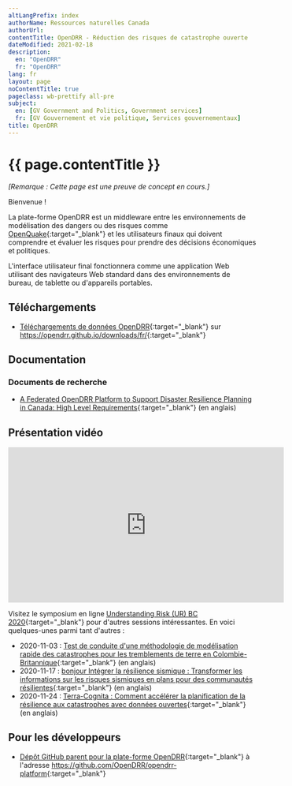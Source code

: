 ```yaml
---
altLangPrefix: index
authorName: Ressources naturelles Canada
authorUrl: 
contentTitle: OpenDRR - Réduction des risques de catastrophe ouverte
dateModified: 2021-02-18
description:
  en: "OpenDRR"
  fr: "OpenDRR"
lang: fr
layout: page
noContentTitle: true
pageclass: wb-prettify all-pre
subject:
  en: [GV Government and Politics, Government services]
  fr: [GV Gouvernement et vie politique, Services gouvernementaux]
title: OpenDRR
---
```


# {{ page.contentTitle }}

_[Remarque : Cette page est une preuve de concept en cours.]_

Bienvenue !

La plate-forme OpenDRR est un middleware entre les environnements de modélisation des dangers ou des risques comme [OpenQuake](https://www.globalquakemodel.org/openquake){:target="_blank"} et les utilisateurs finaux qui doivent comprendre et évaluer les risques pour prendre des décisions économiques et politiques.

L'interface utilisateur final fonctionnera comme une application Web utilisant des navigateurs Web standard dans des environnements de bureau, de tablette ou d'appareils portables.

## Téléchargements

* [Téléchargements de données OpenDRR](https://opendrr.github.io/downloads/fr/){:target="_blank"} sur <https://opendrr.github.io/downloads/fr/>{:target="_blank"}

## Documentation

### Documents de recherche

* [A Federated OpenDRR Platform to Support Disaster Resilience Planning in Canada: High Level Requirements](https://opendrr.github.io/documentation/docs/opendrr-platform.html){:target="_blank"} (en anglais)

## Présentation vidéo

<div style="text-align: center;">
<iframe width="560" height="315" src="https://www.youtube.com/embed/-M3NHo-aW_g" frameborder="0" allow="autoplay; encrypted-media" allowfullscreen></iframe>
</div>

Visitez le symposium en ligne [Understanding Risk (UR) BC 2020](https://www.urbc.ca/){:target="_blank"} pour d'autres sessions intéressantes.  En voici quelques-unes parmi tant d'autres :

* 2020-11-03 : [Test de conduite d'une méthodologie de modélisation rapide des catastrophes pour les tremblements de terre en Colombie-Britannique](https://www.urbc.ca/disastermodellingmethodologyforbc){:target="_blank"} (en anglais)
* 2020-11-17 : [bonjour Intégrer la résilience sismique : Transformer les informations sur les risques sismiques en plans pour des communautés résilientes](https://www.urbc.ca/mainstreamingseismicresilience){:target="_blank"} (en anglais)
* 2020-11-24 : [Terra-Cognita : Comment accélérer la planification de la résilience aux catastrophes avec données ouvertes](https://www.urbc.ca/terra-cognita){:target="_blank"} (en anglais)

## Pour les développeurs

* [Dépôt GitHub parent pour la plate-forme OpenDRR](https://github.com/OpenDRR/opendrr-platform){:target="_blank"} à l'adresse <https://github.com/OpenDRR/opendrr-platform>{:target="_blank"}
